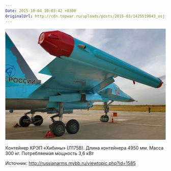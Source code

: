 ```yaml
---
Date: 2015-10-04 10:03:42 +0300
OriginalUrl: http://cdn.topwar.ru/uploads/posts/2015-03/1425519843_osjja.jpg
---
```


![](1425519843_osjja.jpg) 

Контейнер КРЭП «Хибины» (Л175В). Длина контейнера 4950 мм. Масса 300 кг. Потребляемая мощность 3,6 кВт

Источник: http://russianarms.mybb.ru/viewtopic.php?id=1585
